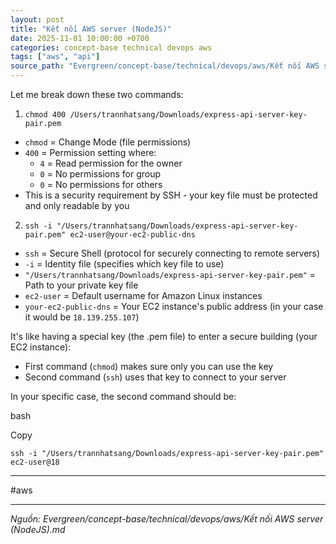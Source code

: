 ```yaml
---
layout: post
title: "Kết nối AWS server (NodeJS)"
date: 2025-11-01 10:00:00 +0700
categories: concept-base technical devops aws
tags: ["aws", "api"]
source_path: "Evergreen/concept-base/technical/devops/aws/Kết nối AWS server (NodeJS).md"
---
```

Let me break down these two commands:

1. `chmod 400 /Users/trannhatsang/Downloads/express-api-server-key-pair.pem`

- `chmod` = Change Mode (file permissions)
- `400` = Permission setting where:
    - `4` = Read permission for the owner
    - `0` = No permissions for group
    - `0` = No permissions for others
- This is a security requirement by SSH - your key file must be protected and only readable by you

2. `ssh -i "/Users/trannhatsang/Downloads/express-api-server-key-pair.pem" ec2-user@your-ec2-public-dns`

- `ssh` = Secure Shell (protocol for securely connecting to remote servers)
- `-i` = Identity file (specifies which key file to use)
- `"/Users/trannhatsang/Downloads/express-api-server-key-pair.pem"` = Path to your private key file
- `ec2-user` = Default username for Amazon Linux instances
- `your-ec2-public-dns` = Your EC2 instance's public address (in your case it would be `18.139.255.107`)

It's like having a special key (the .pem file) to enter a secure building (your EC2 instance):

- First command (`chmod`) makes sure only you can use the key
- Second command (`ssh`) uses that key to connect to your server

In your specific case, the second command should be:

bash

Copy

`ssh -i "/Users/trannhatsang/Downloads/express-api-server-key-pair.pem" ec2-user@18`


---

#aws

---
*Nguồn: Evergreen/concept-base/technical/devops/aws/Kết nối AWS server (NodeJS).md*